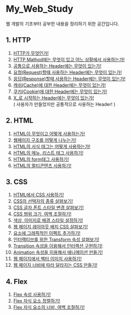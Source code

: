 # My_Web_Study
웹 개발의 기초부터 공부한 내용을 정리하기 위한 공간입니다.

## 1. HTTP
1. [HTTP가 무엇인가!][01_01]
2. [HTTP Mathod에는 무엇이 있고 어느 상황에서 사용하는가!][01_02]
3. [공통으로 사용하는 Header에는 무엇이 있는가!][01_03]
4. [요청(Request)할때 사용하는 Header에는 무엇이 있는가!][01_04]
5. [응답(Response)할때 사용하는 Header에는 무엇이 있는가!][01_05]
6. [캐쉬(Cache)에 대한 Header에는 무엇이 있는가!][01_06]
7. [쿠키(Cookie)에 대한 Header에는 무엇이 있는가!][01_07]
8. [X_로 시작하는 Header에는 무엇이 있는가!][01_08] <br>
    ( 사용자가 만들었지만 공통적으로 사용하는 Header! )

## 2. HTML
1. [HTML이 무엇이고 어떻게 사용하는가!][02_01]
2. [웹페이지 구조를 어떻게 나누는가!][02_02]
3. [HTML의 서식 태그는 어떻게 사용하는가!][02_03]
4. [HTML의 메뉴, 리스트 태그 사용하기!][02_04]
5. [HTML의 form태그 사용하기!][02_05]
6. [HTML의 멀티콘텐츠 사용하기!][02_06]

## 3. CSS
1. [HTML에서 CSS 사용하기!][03_01]
2. [CSS의 선택자의 종류 살펴보기!][03_02]
3. [CSS 글자 폰트 스타일 변경 살펴보기!][03_03]
4. [CSS 범위 크기, 여백 조절하기!][03_04]
5. [색상, 이미지로 배경 스타일 설정하기!][03_05]
6. [웹 페이지 레이아웃 배치 CSS 살펴보기!][03_06]
7. [요소에 그래픽적인 이펙트 추가하기!][03_07]
8. [인터랙티브를 위한 Transform 속성 살펴보기!][03_08]
9. [Transition 속성을 이용해서 인터랙션 구현하기!][03_09]
10. [Animation 속성을 이용해서 애니메이션 만들기!][03_10]
11. [웹 페이지에서 벡터 이미지 사용하기!][03_11]
12. [웹 페이지 너비에 따라 달라지는 CSS 만들기!][03_12]

## 4. Flex
1. [Flex 속성 사용하기!][04_01]
2. [Flex 자식 요소 정렬하기!][04_02]
3. [Flex 자식 요소의 너비, 여백 조절하기!][04_03]

[01_01]: https://github.com/rudnfcks/My_Web_Study/blob/main/01_HTTP/01_What_is_HTTP.md
[01_02]: https://github.com/rudnfcks/My_Web_Study/blob/main/01_HTTP/02_HTTP_Method.md
[01_03]: https://github.com/rudnfcks/My_Web_Study/blob/main/01_HTTP/03_Common_Header.md
[01_04]: https://github.com/rudnfcks/My_Web_Study/blob/main/01_HTTP/04_Request_Header.md
[01_05]: https://github.com/rudnfcks/My_Web_Study/blob/main/01_HTTP/05_Response_Header.md
[01_06]: https://github.com/rudnfcks/My_Web_Study/blob/main/01_HTTP/06_Cache_Header.md
[01_07]: https://github.com/rudnfcks/My_Web_Study/blob/main/01_HTTP/07_Cookie_Header.md
[01_08]: https://github.com/rudnfcks/My_Web_Study/blob/main/01_HTTP/08_X_Header.md

[02_01]: https://github.com/rudnfcks/My_Web_Study/blob/main/02_HTML/01_What_is_HTML.md
[02_02]: https://github.com/rudnfcks/My_Web_Study/blob/main/02_HTML/02_Web_Page_Structure.md
[02_03]: https://github.com/rudnfcks/My_Web_Study/blob/main/02_HTML/03_HTML_Text.md
[02_04]: https://github.com/rudnfcks/My_Web_Study/blob/main/02_HTML/04_HTML_Menu.md
[02_05]: https://github.com/rudnfcks/My_Web_Study/blob/main/02_HTML/05_HTML_Form_Tag.md
[02_06]: https://github.com/rudnfcks/My_Web_Study/blob/main/02_HTML/06_HTML_Multi_Content.md

[03_01]: https://github.com/rudnfcks/My_Web_Study/blob/main/03_CSS/01_HTML_in_CSS.md
[03_02]: https://github.com/rudnfcks/My_Web_Study/blob/main/03_CSS/02_CSS_Select_Element.md
[03_03]: https://github.com/rudnfcks/My_Web_Study/blob/main/03_CSS/03_CSS_Font_Styling.md
[03_04]: https://github.com/rudnfcks/My_Web_Study/blob/main/03_CSS/04_CSS_Area_Size.md
[03_05]: https://github.com/rudnfcks/My_Web_Study/blob/main/03_CSS/05_CSS_BackGround.md
[03_06]: https://github.com/rudnfcks/My_Web_Study/blob/main/03_CSS/06_CSS_Web_Page_Layout.md
[03_07]: https://github.com/rudnfcks/My_Web_Study/blob/main/03_CSS/07_CSS_Graphic_Effect.md
[03_08]: https://github.com/rudnfcks/My_Web_Study/blob/main/03_CSS/08_Interactive_Transform.md
[03_09]: https://github.com/rudnfcks/My_Web_Study/blob/main/03_CSS/09_Interactive_Transform_Effect.md
[03_10]: https://github.com/rudnfcks/My_Web_Study/blob/main/03_CSS/10_Auto_Animation.md
[03_11]: https://github.com/rudnfcks/My_Web_Study/blob/main/03_CSS/11_Vector_Image.md
[03_12]: https://github.com/rudnfcks/My_Web_Study/blob/main/03_CSS/12_Screen_Size_CSS.md

[04_01]: https://github.com/rudnfcks/My_Web_Study/blob/main/04_Flex_Style/01_Flex_Parents.md
[04_02]: https://github.com/rudnfcks/My_Web_Study/blob/main/04_Flex_Style/02_Flex_Child_Sort.md
[04_03]: https://github.com/rudnfcks/My_Web_Study/blob/main/04_Flex_Style/03_Flex_Padding.md